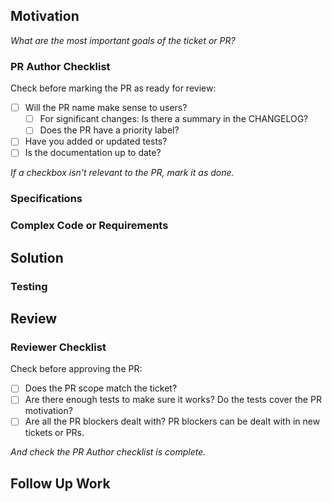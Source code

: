 ## Motivation
<!--
Thank you for your Pull Request.
Does it close any issues?
-->
_What are the most important goals of the ticket or PR?_


### PR Author Checklist

Check before marking the PR as ready for review:
  - [ ] Will the PR name make sense to users?
    - [ ] For significant changes: Is there a summary in the CHANGELOG?
    - [ ] Does the PR have a priority label?
  - [ ] Have you added or updated tests?
  - [ ] Is the documentation up to date?

_If a checkbox isn't relevant to the PR, mark it as done._

### Specifications

<!--
If this PR changes consensus rules, quote them, and link to the Zcash spec or ZIP:
https://zips.z.cash/#nu5-zips
-->


### Complex Code or Requirements

<!--
Does this PR change concurrency, unsafe code, or complex consensus rules?
If it does, label this PR with `extra-reviews`.
-->


## Solution

<!--
Summarize the changes in this PR.
-->


### Testing

<!--
Which tests were changed or added in this PR? Were there manual tests?
-->


## Review

<!--
Is this PR blocking any other work?
If you want specific reviewers for this PR, tag them here.
-->


### Reviewer Checklist

Check before approving the PR:
  - [ ] Does the PR scope match the ticket?
  - [ ] Are there enough tests to make sure it works? Do the tests cover the PR motivation?
  - [ ] Are all the PR blockers dealt with?
  PR blockers can be dealt with in new tickets or PRs.

_And check the PR Author checklist is complete._

## Follow Up Work

<!--
Is there anything missing from the solution?
-->
